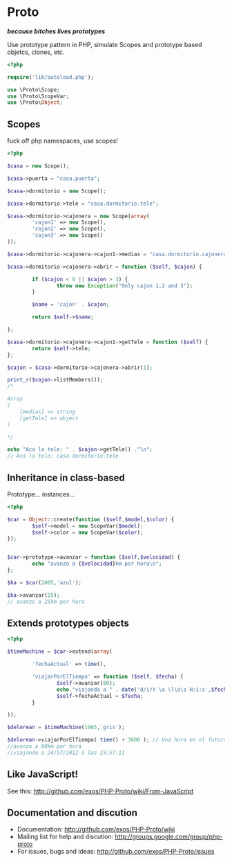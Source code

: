 Proto
=====

***because bitches lives prototypes***

Use prototype pattern in PHP, simulate Scopes and prototype based objetcs, clones, etc.

```php
<?php

require('lib/autoload.php');

use \Proto\Scope;
use \Proto\ScopeVar;
use \Proto\Object;

```

Scopes
------
fuck off php namespaces, use scopes!

```php
<?php

$casa = new Scope();

$casa->puerta = "casa.puerta";

$casa->dormitorio = new Scope();

$casa->dormitorio->tele = "casa.dormitorio.tele";

$casa->dormitorio->cajonera = new Scope(array(
        'cajon1' => new Scope(),
        'cajon2' => new Scope(),
        'cajon3' => new Scope()
));

$casa->dormitorio->cajonera->cajon1->medias = "casa.dormitorio.cajonera.cajon1.medias";

$casa->dormitorio->cajonera->abrir = function ($self, $cajon) {

        if ($cajon < 0 || $cajon > 3) {
                throw new Exception("Only cajon 1,2 and 3");
        }

        $name = 'cajon' . $cajon;

        return $self->$name;

};

$casa->dormitorio->cajonera->cajon1->getTele = function ($self) {
        return $self->tele;
};

$cajon = $casa->dormitorio->cajonera->abrir(1);

print_r($cajon->listMembers());
/*

Array
(
    [medias] => string
    [getTele] => object
)

*/

echo "Aca la tele: " . $cajon->getTele() ."\n";
// Aca la tele: casa.dormitorio.tele
```

Inheritance in class-based
--------------------------

Prototype... instances...

```php
<?php

$car = Object::create(function ($self,$model,$color) {
        $self->model = new ScopeVar($model);
        $self->color = new ScopeVar($color);
});


$car->prototype->avanzar = function ($self,$velocidad) {
        echo "avanzo a {$velocidad}km por hora\n";
};

$ka = $car(2005,'azul');

$ka->avanzar(25);
// avanzo a 25km por hora
```

Extends prototypes objects
--------------------------

```php
<?php

$timeMachine = $car->extend(array(

        'fechaActual' => time(),

        'viajarPorElTiempo' => function ($self, $fecha) {
                $self->avanzar(80);
                echo "viajando a " . date('d/i/Y \a \l\a\s H:i:s',$fecha) . "\n";
                $self->fechaActual = $fecha;
        }

));

$delorean = $timeMachine(1985,'gris');

$delorean->viajarPorElTiempo( time() + 3600 ); // Una hora en el futuro
//avanzo a 80km por hora
//viajando a 24/57/2012 a las 23:57:11
```

Like JavaScript!
----------------
    
See this: http://github.com/exos/PHP-Proto/wiki/From-JavaScript
    
Documentation and discution
---------------------------

- Documentation: http://github.com/exos/PHP-Proto/wiki
- Mailing list for help and discution: http://groups.google.com/group/php-proto
- For issues, bugs and ideas: http://github.com/exos/PHP-Proto/issues